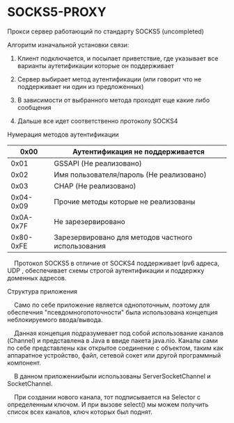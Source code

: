 # SOCKS5-PROXY

Прокси сервер работающий по стандарту SOCKS5 (uncompleted)



Алгоритм изначальной установки связи:

1. Клиент подключается, и посылает приветствие, где указывает все варианты аутетификации которые он поддерживает

2. Сервер выбирает метод аутентификации (или говорит что не поддерживает ни один из предложенных)

3. В зависимости от выбранного метода проходят еще какие либо сообщения

4. Дальше все идет соответственно протоколу SOCKS4



Нумерация методов аутентификации

| 0x00      | Аутентификация не поддерживается                   |
| --------- | -------------------------------------------------- |
| 0x01      | GSSAPI (Не реализовано)                            |
| 0x02      | Имя пользователя/пароль (Не реализовано)           |
| 0x03      | CHAP (Не реализовано)                              |
| 0x04-0x09 | Прочие методы которые не реализованы               |
| 0x0A-0x7F | Не зарезервировано                                 |
| 0x80-0xFE | Зарезервировано для методов частного использования |

    Протокол SOCKS5 в отличие от SOCKS4 поддерживает Ipv6 адреса, UDP , обеспечивает схемы строгой аутентификации и поддержку доменных адресов.



Структура приложения



    Само по себе приложение является однопоточным, поэтому для обеспечния "псевдомногопоточности" была использована концепция неблокируемого ввода/вывода. 

    Данная концепция подразумевает под собой использование каналов (Channel) и представлена в Java в ввиде пакета java.nio.  Каналы сами по себе представлены как открытое соединение с объектом, таким как аппаратное устройство, файл, сетевой сокет или другой программный компонент.

    В данном приложениибыли использованы ServerSocketChannel и SocketChannel.

    При создании нового канала, тот подписывается на Selector  с определенным ключом. И при вызове select() мы можем получить список всех каналов, ключ которых был поднят.
